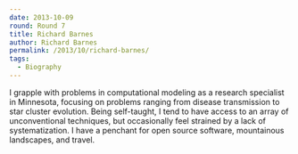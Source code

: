 ```yaml
---
date: 2013-10-09
round: Round 7
title: Richard Barnes
author: Richard Barnes
permalink: /2013/10/richard-barnes/
tags:
  - Biography
---
```

I grapple with problems in computational modeling as a research specialist in Minnesota, focusing on problems ranging from disease transmission to star cluster evolution. Being self-taught, I tend to have access to an array of unconventional techniques, but occasionally feel strained by a lack of systematization. I have a penchant for open source software, mountainous landscapes, and travel.
